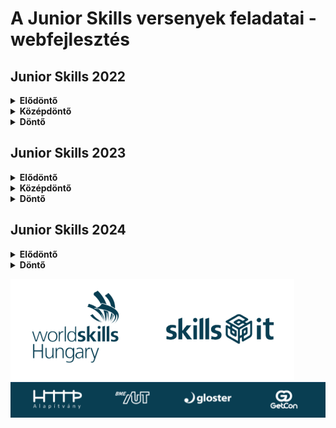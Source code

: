 # A Junior Skills versenyek feladatai - webfejlesztés

## Junior Skills 2022

<details>
  
  **<summary>Elődöntő</summary>**

- [Az elődöntő tesztjei](js2022-s17-hu/js2022-s17-hu-r1/js2022-s17-hu-r1-tests.pdf)
</details>
<details>

**<summary>Középdöntő</summary>**

- [A középdöntő tesztjei](js2022-s17-hu/js2022-s17-hu-r2/js2022-s17-hu-r2-tests.pdf)
- [A középdöntő gyakorlati feladata](js2022-s17-hu/js2022-s17-hu-r2/js2022-s17-hu-r2-testproject.pdf)
- [A középdöntő gyakorlati feladatához tartozó fájlok](js2022-s17-hu/js2022-s17-hu-r2/js2022-s17-hu-r2-testporject-assets.zip)
</details>
<details>

**<summary>Döntő</summary>**

- [A döntő gyakorlati feladata](js2022-s17-hu/js2022-s17-hu-r3/js2022-s17-hu-r3-testproject.pdf)
- [A döntő gyakorlati feladatához tartozó fájlok](js2022-s17-hu/js2022-s17-hu-r3/js2022-s17-hu-r3-assets.zip)

</details>

## Junior Skills 2023

<details>
  
  **<summary>Elődöntő</summary>**

- [Az elődöntő tesztjei](js2023-s17-hu/js2023-s17-hu-r1/js2023-s17-hu-r1-tests.pdf)
</details>
<details>

**<summary>Középdöntő</summary>**

- [A középdöntő tesztjei](js2023-s17-hu/js2023-s17-hu-r2/js2023-s17-hu-r2-tests.pdf)

</details>

<details>

**<summary>Döntő</summary>**

- [A döntő gyakorlati feladata](js2023-s17-hu/js2023-s17-hu-r3/js2023-s17-hu-r3-testproject.pdf)
- [A döntő gyakorlati feladatához tartozó fájlok](js2023-s17-hu/js2023-s17-hu-r3/js2023-s17-hu-r3-assets.zip)

</details>

## Junior Skills 2024

<details>
  
  **<summary>Elődöntő</summary>**

- [Az elődöntő tesztjei](js2024-s17-hu/js2024-s17-hu-r1/js2024-s17-hu-r1-tests.pdf)
</details>

<details>

**<summary>Döntő</summary>**

- [A döntő gyakorlati feladata](js2024-s17-hu/js2024-s17-hu-r3/js2024-s17-hu-r3-testproject.pdf)
- [A döntő gyakorlati feladatához tartozó fájlok](js2024-s17-hu/js2024-s17-hu-r3/js2024-s17-hu-r3-assets.zip)

</details>

![Skills IT - WorldSkills Hungary](https://github.com/es2025-s17-hu/es2025-s17-hu-r3-tp/blob/main/assets/images/wshu-skillsit-sm.png)
![Skills IT](https://github.com/es2025-s17-hu/es2025-s17-hu-r3-tp/blob/main/assets/images/skillsit-members.png)
